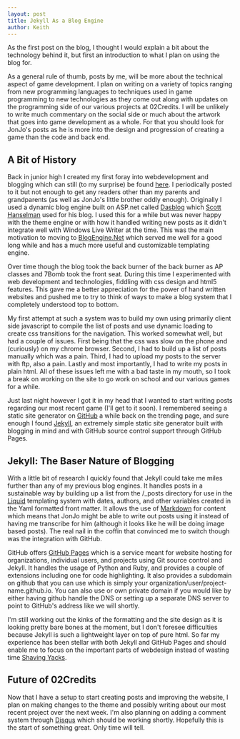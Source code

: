 ```yaml
---
layout: post
title: Jekyll As a Blog Engine
author: Keith
---
```


As the first post on the blog, I thought I would explain a bit about the technology behind it, but first an introduction to what I plan on using the blog for.

As a general rule of thumb, posts by me, will be more about the technical aspect of game development. I plan on writing on a variety of topics ranging from new programming languages to techniques used in game programming to new technologies as they come out along with updates on the programming side of our various projects at 02Credits. I will be unlikely to write much commentary on the social side or much about the artwork that goes into game development as a whole. For that you should look for JonJo's posts as he is more into the design and progression of creating a game than the code and back end.

A Bit of History
----------------
Back in junior high I created my first foray into webdevelopment and blogging which can still (to my surprise) be found [here](http://keith.the-simmons.net/). I periodically posted to it but not enough to get any readers other than my parents and grandparents (as well as JonJo's little brother oddly enough). Originally I used a dynamic blog engine built on ASP.net called [Dasblog](http://dasblog.codeplex.com/) which [Scott Hanselman](http://hanselman.com/) used for his blog. I used this for a while but was never happy with the theme engine or with how it handled writing new posts as it didn't integrate well with Windows Live Writer at the time. This was the main motivation to moving to [BlogEngine.Net](http://dotnetblogengine.net/) which served me well for a good long while and has a much more useful and customizable templating engine.

Over time though the blog took the back burner of the back burner as AP classes and 7Bomb took the front seat. During this time I experimented with web development and technologies, fiddling with css design and html5 features. This gave me a better appreciation for the power of hand written websites and pushed me to try to think of ways to make a blog system that I completely understood top to bottom.

My first attempt at such a system was to build my own using primarily client side javascript to compile the list of posts and use dynamic loading to create css transitions for the navigation. This worked somewhat well, but had a couple of issues. First being that the css was slow on the phone and (curiously) on my chrome browser. Second, I had to build up a list of posts manually which was a pain. Third, I had to upload my posts to the server with ftp, also a pain. Lastly and most importantly, I had to write my posts in plain html. All of these issues left me with a bad taste in my mouth, so I took a break on working on the site to go work on school and our various games for a while.

Just last night however I got it in my head that I wanted to start writing posts regarding our most recent game (I'll get to it soon). I remembered seeing a static site generator on [GitHub](http://github.com/)  a while back on the trending page, and sure enough I found [Jekyll](http://jekyllrb.com/), an extremely simple static site generator built with blogging in mind and with GitHub source control support through GitHub Pages.

Jekyll: The Baser Nature of Blogging
------------------------------------
With a little bit of research I quickly found that Jekyll could take me miles further than any of my previous blog engines. It handles posts in a sustainable way by building up a list from the /_posts directory for use in the [Liquid](http://docs.shopify.com/themes/liquid-basics) templating system with dates, authors, and other variables created in the Yaml formatted front matter. It allows the use of [Markdown](http://daringfireball.net/projects/markdown/) for content which means that JonJo might be able to write out posts using it instead of having me transcribe for him (although it looks like he will be doing image based posts). The real nail in the coffin that convinced me to switch though was the integration with GitHub.

GitHub offers [GitHub Pages](https://pages.github.com/) which is a service meant for website hosting for organizations, individual users, and projects using Git source control and Jekyll. It handles the usage of Python and Ruby, and provides a couple of extensions including one for code highlighting. It also provides a subdomain on github that you can use which is simply your organization/user/project-name.github.io. You can also use or own private domain if you would like by either having github handle the DNS or setting up a separate DNS server to point to GitHub's address like we will shortly.

I'm still working out the kinks of the formatting and the site design as it is looking pretty bare bones at the moment, but I don't foresee difficulties because Jekyll is such a lightweight layer on top of pure html. So far my experience has been stellar with both Jekyll and GitHub Pages and should enable me to focus on the important parts of webdesign instead of wasting time [Shaving Yacks](http://www.hanselman.com/blog/YakShavingDefinedIllGetThatDoneAsSoonAsIShaveThisYak.aspx).

Future of 02Credits
-------------------
Now that I have a setup to start creating posts and improving the website, I plan on making changes to the theme and possibly writing about our most recent project over the next week. I'm also planning on adding a comment system through [Disqus](http://www.disqus.com/) which should be working shortly. Hopefully this is the start of something great. Only time will tell.
